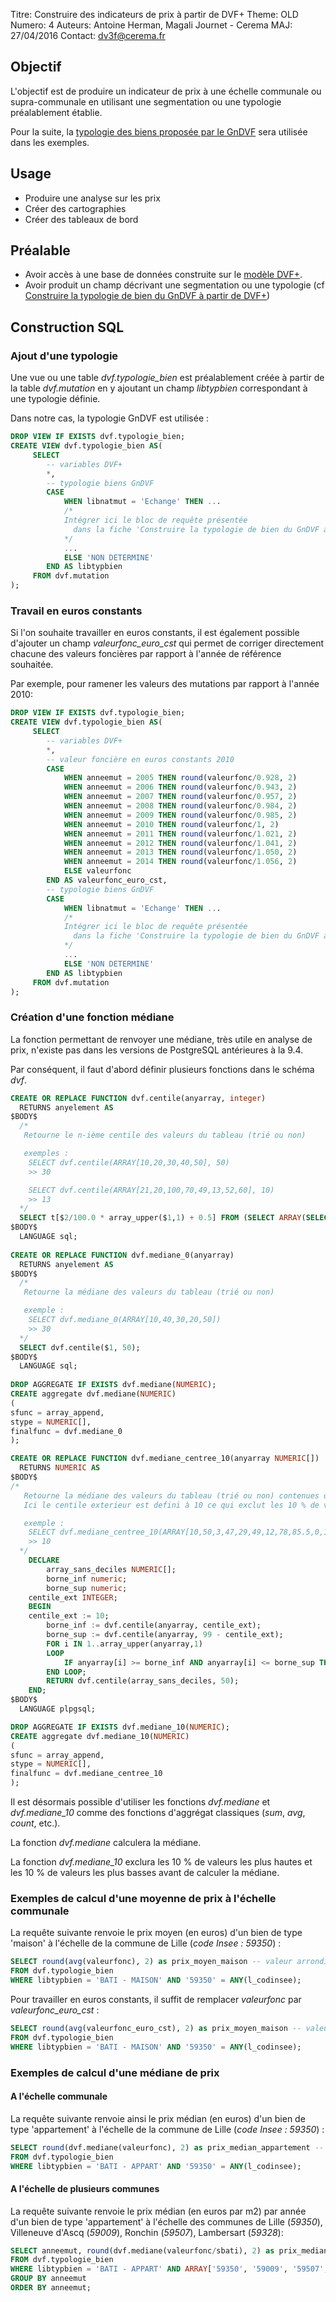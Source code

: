 Titre: Construire des indicateurs de prix à partir de DVF+
Theme: OLD
Numero: 4
Auteurs: Antoine Herman, Magali Journet - Cerema
MAJ: 27/04/2016
Contact: dv3f@cerema.fr

## Objectif

L'objectif est de produire un indicateur de prix à une échelle communale ou supra-communale 
en utilisant une segmentation ou une typologie préalablement établie.

Pour la suite, la [typologie des biens proposée par le GnDVF](http://guide-dvf.fr/utiliser-dvf/typologie-biens) sera 
utilisée dans les exemples. 

## Usage

* Produire une analyse sur les prix 
* Créer des cartographies
* Créer des tableaux de bord 

## Préalable

* Avoir accès à une base de données construite sur 
le [modèle DVF+](http://www.nord-picardie.cerema.fr/facilitez-vous-l-integration-des-donnees-demande-a972.html).   
* Avoir produit un champ décrivant une segmentation ou une typologie (cf [Construire la typologie de bien du GnDVF à partir de DVF+](methodo_typo_gndvf.html)) 

## Construction SQL

### Ajout d'une typologie

Une vue ou une table _dvf.typologie_bien_ est préalablement créée à partir de la table _dvf.mutation_ 
en y ajoutant un champ _libtypbien_ correspondant à une typologie définie.

Dans notre cas, la typologie GnDVF est utilisée :

```sql
DROP VIEW IF EXISTS dvf.typologie_bien;
CREATE VIEW dvf.typologie_bien AS(
	 SELECT 
		-- variables DVF+
		*,
		-- typologie biens GnDVF
		CASE
			WHEN libnatmut = 'Echange' THEN ...
			/*
			Intégrer ici le bloc de requête présentée 
			  dans la fiche 'Construire la typologie de bien du GnDVF à partir de DVF+'	
			*/ 
			...
			ELSE 'NON DETERMINE'
		END	AS libtypbien
	 FROM dvf.mutation
);
```

### Travail en euros constants

Si l'on souhaite travailler en euros constants, il est également possible d'ajouter un champ _valeurfonc_euro_cst_ qui permet 
de corriger directement chacune des valeurs foncières par rapport à l'année de référence souhaitée.

Par exemple, pour ramener les valeurs des mutations par rapport à l'année 2010:

```sql
DROP VIEW IF EXISTS dvf.typologie_bien;
CREATE VIEW dvf.typologie_bien AS(
	 SELECT 
		-- variables DVF+
		*,
		-- valeur foncière en euros constants 2010
		CASE
			WHEN anneemut = 2005 THEN round(valeurfonc/0.928, 2)
            WHEN anneemut = 2006 THEN round(valeurfonc/0.943, 2)
            WHEN anneemut = 2007 THEN round(valeurfonc/0.957, 2)
            WHEN anneemut = 2008 THEN round(valeurfonc/0.984, 2)
            WHEN anneemut = 2009 THEN round(valeurfonc/0.985, 2)
            WHEN anneemut = 2010 THEN round(valeurfonc/1, 2)
            WHEN anneemut = 2011 THEN round(valeurfonc/1.021, 2)
            WHEN anneemut = 2012 THEN round(valeurfonc/1.041, 2)
            WHEN anneemut = 2013 THEN round(valeurfonc/1.050, 2)
            WHEN anneemut = 2014 THEN round(valeurfonc/1.056, 2)
			ELSE valeurfonc
		END AS valeurfonc_euro_cst,
		-- typologie biens GnDVF
		CASE
			WHEN libnatmut = 'Echange' THEN ...
			/*
			Intégrer ici le bloc de requête présentée 
			  dans la fiche 'Construire la typologie de bien du GnDVF à partir de DVF+'	
			*/ 
			...
			ELSE 'NON DETERMINE'
		END	AS libtypbien
	 FROM dvf.mutation
);
``` 

### Création d'une fonction médiane

La fonction permettant de renvoyer une médiane, très utile en analyse de prix, n'existe pas dans les versions de PostgreSQL antérieures à la 9.4.
 
Par conséquent, il faut d'abord définir plusieurs fonctions dans le schéma _dvf_.
  

```sql
CREATE OR REPLACE FUNCTION dvf.centile(anyarray, integer)
  RETURNS anyelement AS
$BODY$
  /*
   Retourne le n-ième centile des valeurs du tableau (trié ou non)

   exemples : 
    SELECT dvf.centile(ARRAY[10,20,30,40,50], 50)
    >> 30

    SELECT dvf.centile(ARRAY[21,20,100,70,49,13,52,60], 10)
    >> 13
  */
  SELECT t[$2/100.0 * array_upper($1,1) + 0.5] FROM (SELECT ARRAY(SELECT unnest($1) ORDER BY 1) as t) t1;
$BODY$
  LANGUAGE sql;
  
CREATE OR REPLACE FUNCTION dvf.mediane_0(anyarray)
  RETURNS anyelement AS
$BODY$
  /*
   Retourne la médiane des valeurs du tableau (trié ou non)

   exemple : 
    SELECT dvf.mediane_0(ARRAY[10,40,30,20,50])
    >> 30
  */
  SELECT dvf.centile($1, 50);
$BODY$
  LANGUAGE sql;
  
DROP AGGREGATE IF EXISTS dvf.mediane(NUMERIC);
CREATE aggregate dvf.mediane(NUMERIC)
(
sfunc = array_append,
stype = NUMERIC[],
finalfunc = dvf.mediane_0
);

CREATE OR REPLACE FUNCTION dvf.mediane_centree_10(anyarray NUMERIC[])
  RETURNS NUMERIC AS
$BODY$
/*
   Retourne la médiane des valeurs du tableau (trié ou non) contenues dans un intervalle centré
   Ici le centile exterieur est defini à 10 ce qui exclut les 10 % de valeurs les plus hautes et les 10 % de valeurs plus basses.

   exemple : 
    SELECT dvf.mediane_centree_10(ARRAY[10,50,3,47,29,49,12,78,85.5,0,1,0,1,1,0]);
    >> 10
  */
    DECLARE 
        array_sans_deciles NUMERIC[];
        borne_inf numeric;
        borne_sup numeric;
	centile_ext INTEGER;
    BEGIN
	centile_ext := 10;
        borne_inf := dvf.centile(anyarray, centile_ext);
        borne_sup := dvf.centile(anyarray, 99 - centile_ext);
        FOR i IN 1..array_upper(anyarray,1)
        LOOP
            IF anyarray[i] >= borne_inf AND anyarray[i] <= borne_sup THEN array_sans_deciles :=  array_sans_deciles || anyarray[i]; END IF;        
        END LOOP;
        RETURN dvf.centile(array_sans_deciles, 50);
    END;
$BODY$
  LANGUAGE plpgsql;

DROP AGGREGATE IF EXISTS dvf.mediane_10(NUMERIC);
CREATE aggregate dvf.mediane_10(NUMERIC)
(
sfunc = array_append,
stype = NUMERIC[],
finalfunc = dvf.mediane_centree_10
);	
```

Il est désormais possible d'utiliser les fonctions _dvf.mediane_ et _dvf.mediane_10_ comme des 
fonctions d'aggrégat classiques (_sum_, _avg_, _count_, etc.).

La fonction  _dvf.mediane_ calculera la médiane.

La fonction  _dvf.mediane_10_ exclura les 10 % de valeurs les plus hautes et les 10 % de valeurs les plus basses avant de calculer la médiane.

### Exemples de calcul d'une moyenne de prix à l'échelle communale

La requête suivante renvoie le prix moyen (en euros) d'un bien de type 'maison' à l'échelle de la commune de Lille (_code Insee : 59350_) :

```sql
SELECT round(avg(valeurfonc), 2) as prix_moyen_maison -- valeur arrondie à 2 décimales
FROM dvf.typologie_bien
WHERE libtypbien = 'BATI - MAISON' AND '59350' = ANY(l_codinsee);				
```

Pour travailler en euros constants, il suffit de remplacer _valeurfonc_ par _valeurfonc_euro_cst_ :
```sql
SELECT round(avg(valeurfonc_euro_cst), 2) as prix_moyen_maison -- valeur arrondie à 2 décimales
FROM dvf.typologie_bien
WHERE libtypbien = 'BATI - MAISON' AND '59350' = ANY(l_codinsee);				
```

### Exemples de calcul d'une médiane de prix

#### A l'échelle communale

La requête suivante renvoie ainsi le prix médian (en euros) d'un bien de type 'appartement' à l'échelle de la commune de Lille (_code Insee : 59350_) :

```sql
SELECT round(dvf.mediane(valeurfonc), 2) as prix_median_appartement -- valeur arrondie à 2 décimales
FROM dvf.typologie_bien
WHERE libtypbien = 'BATI - APPART' AND '59350' = ANY(l_codinsee);				
```

#### A l'échelle de plusieurs communes

La requête suivante renvoie le prix médian (en euros par m2) par année d'un bien de type 'appartement' à l'échelle des communes de Lille (_59350_), Villeneuve d'Ascq (_59009_),
Ronchin (_59507_), Lambersart (_59328_):

```sql
SELECT anneemut, round(dvf.mediane(valeurfonc/sbati), 2) as prix_median_m2_appartement
FROM dvf.typologie_bien
WHERE libtypbien = 'BATI - APPART' AND ARRAY['59350', '59009', '59507', '59328']::VARCHAR[] && l_codinsee
GROUP BY anneemut
ORDER BY anneemut; 
```
